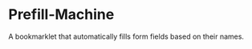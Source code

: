 Prefill-Machine
===============

A bookmarklet that automatically fills form fields based on their names.
